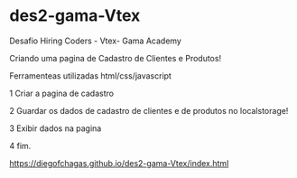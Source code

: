 # des2-gama-Vtex

Desafio Hiring Coders - Vtex- Gama Academy

Criando uma pagina de Cadastro de Clientes e Produtos!

Ferramenteas utilizadas html/css/javascript

1 Criar a pagina de cadastro

2 Guardar os dados de cadastro de clientes e de produtos no localstorage!

3 Exibir dados na pagina

4 fim.

https://diegofchagas.github.io/des2-gama-Vtex/index.html
